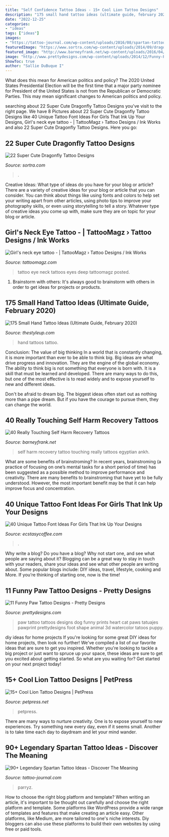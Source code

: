 ```yaml
---
title: "Self Confidence Tattoo Ideas - 15+ Cool Lion Tattoo Designs"
description: "175 small hand tattoo ideas (ultimate guide, february 2020)"
date: "2022-12-25"
categories:
- "ideas"
tags: ["ideas"]
images:
- "https://tattoo-journal.com/wp-content/uploads/2016/08/spartan-tattoo29.jpg"
featuredImage: "https://www.sortra.com/wp-content/uploads/2014/09/dragonfly-tattoo01.jpg"
featured_image: "http://www.barneyfrank.net/wp-content/uploads/2016/04/Really-Touching-Self-harm-recovery-tattoo-ideas-63.jpg"
image: "http://www.prettydesigns.com/wp-content/uploads/2014/12/Funny-Paw-Print.jpg"
ShowToc: true
author: "Sallie DuBuque I"
---
```



What does this mean for American politics and policy?
The 2020 United States Presidential Election will be the first time that a major party nominee for President of the United States is not from the Republican or Democratic Parties. This may mean significant changes to American politics and policy.

	

		
searching about 22 Super Cute Dragonfly Tattoo Designs you've visit to the right page. We have 8 Pictures about 22 Super Cute Dragonfly Tattoo Designs like 40 Unique Tattoo Font Ideas For Girls That Ink Up Your Designs, Girl&#039;s neck eye tattoo - | TattooMagz › Tattoo Designs / Ink Works and also 22 Super Cute Dragonfly Tattoo Designs. Here you go:
		
    
## 22 Super Cute Dragonfly Tattoo Designs

<img loading=lazy src="https://www.sortra.com/wp-content/uploads/2014/09/dragonfly-tattoo01.jpg" onerror="this.onerror=null;this.src='https://tse1.mm.bing.net/th?id=OIP.zAIqnzgrlKsukPBr-zULsQHaKP&amp;pid=15.1';" alt="22 Super Cute Dragonfly Tattoo Designs">

_Source: sortra.com_

>. 

	

Creative Ideas: What type of ideas do you have for your blog or article?
There are a variety of creative ideas for your blog or article that you can consider. You can think about things like using fonts and colors to help set your writing apart from other articles, using photo tips to improve your photography skills, or even using storytelling to tell a story. Whatever type of creative ideas you come up with, make sure they are on topic for your blog or article.

    
## Girl&#039;s Neck Eye Tattoo - | TattooMagz › Tattoo Designs / Ink Works

<img loading=lazy src="https://tattoomagz.com/wp-content/uploads/Tattoos/tattoo/Girls-neck-eye-tattoo.jpg" onerror="this.onerror=null;this.src='https://tse4.mm.bing.net/th?id=OIP.1GTBLrC8dBTQrL3rxv-tYAAAAA&amp;pid=15.1';" alt="Girl&#039;s neck eye tattoo - | TattooMagz › Tattoo Designs / Ink Works">

_Source: tattoomagz.com_

>tattoo eye neck tattoos eyes deep tattoomagz posted. 

	

1. Brainstorm with others: It's always good to brainstorm with others in order to get ideas for projects or products.

    
## 175 Small Hand Tattoo Ideas (Ultimate Guide, February 2020)

<img loading=lazy src="https://thestyleup.com/wp-content/uploads/2016/02/hand-Tattoo-6.jpg" onerror="this.onerror=null;this.src='https://tse1.mm.bing.net/th?id=OIP.ZgG8IPPUzhExNk95EDLFvwHaJ4&amp;pid=15.1';" alt="175 Small Hand Tattoo Ideas (Ultimate Guide, February 2020)">

_Source: thestyleup.com_

>hand tattoos tattoo. 

	

Conclusion: The value of big thinking
In a world that is constantly changing, it is more important than ever to be able to think big. Big ideas are what drive progress and innovation. They are the engine of the global economy.
The ability to think big is not something that everyone is born with. It is a skill that must be learned and developed. There are many ways to do this, but one of the most effective is to read widely and to expose yourself to new and different ideas.

Don't be afraid to dream big. The biggest ideas often start out as nothing more than a pipe dream. But if you have the courage to pursue them, they can change the world.

    
## 40 Really Touching Self Harm Recovery Tattoos

<img loading=lazy src="http://www.barneyfrank.net/wp-content/uploads/2016/04/Really-Touching-Self-harm-recovery-tattoo-ideas-63.jpg" onerror="this.onerror=null;this.src='https://tse4.mm.bing.net/th?id=OIP.FMErPiWGsgQ6rT0TDU4ByQHaNK&amp;pid=15.1';" alt="40 Really Touching Self Harm Recovery Tattoos">

_Source: barneyfrank.net_

>self harm recovery tattoo touching really tattoos egyptian ankh. 

	

What are some benefits of brainstroming?
In recent years, brainstroming (a practice of focusing on one’s mental tasks for a short period of time) has been suggested as a possible method to improve performance and creativity. There are many benefits to brainstroming that have yet to be fully understood. However, the most important benefit may be that it can help improve focus and concentration.

    
## 40 Unique Tattoo Font Ideas For Girls That Ink Up Your Designs

<img loading=lazy src="https://i2.wp.com/www.ecstasycoffee.com/wp-content/uploads/2016/09/Love-Yourself-–-Arm-Tattoo.jpg" onerror="this.onerror=null;this.src='https://tse4.mm.bing.net/th?id=OIP.jgUPUAcRLH0rM38WudwxWgHaJ3&amp;pid=15.1';" alt="40 Unique Tattoo Font Ideas For Girls That Ink Up Your Designs">

_Source: ecstasycoffee.com_

>. 

	

Why write a blog?
Do you have a blog? Why not start one, and see what people are saying about it? Blogging can be a great way to stay in touch with your readers, share your ideas and see what other people are writing about. Some popular blogs include: DIY ideas, travel, lifestyle, cooking and More. If you’re thinking of starting one, now is the time!

    
## 11 Funny Paw Tattoo Designs - Pretty Designs

<img loading=lazy src="http://www.prettydesigns.com/wp-content/uploads/2014/12/Funny-Paw-Print.jpg" onerror="this.onerror=null;this.src='https://tse3.mm.bing.net/th?id=OIP.WETo4HLjlvvowWOhPPO9CwHaJ3&amp;pid=15.1';" alt="11 Funny Paw Tattoo Designs - Pretty Designs">

_Source: prettydesigns.com_

>paw tattoo tattoos designs dog funny prints heart cat paws tatuajes pawprint prettydesigns foot shape animal 3d watercolor tatoos puppy. 

	

diy ideas for home projects
If you're looking for some great DIY ideas for home projects, then look no further! We've compiled a list of our favorite ideas that are sure to get you inspired.
Whether you're looking to tackle a big project or just want to spruce up your space, these ideas are sure to get you excited about getting started. So what are you waiting for? Get started on your next project today!

    
## 15+ Cool Lion Tattoo Designs | PetPress

<img loading=lazy src="https://cdn.petpress.net/wp-content/uploads/2020/04/12005252/cool-lion-tattoo-man-back.jpg" onerror="this.onerror=null;this.src='https://tse4.mm.bing.net/th?id=OIP.AF2iZcZyKa8jzYvlgQw0nAHaJZ&amp;pid=15.1';" alt="15+ Cool Lion Tattoo Designs | PetPress">

_Source: petpress.net_

>petpress. 

	

There are many ways to nurture creativity. One is to expose yourself to new experiences. Try something new every day, even if it seems small. Another is to take time each day to daydream and let your mind wander.

    
## 90+ Legendary Spartan Tattoo Ideas - Discover The Meaning

<img loading=lazy src="https://tattoo-journal.com/wp-content/uploads/2016/08/spartan-tattoo29.jpg" onerror="this.onerror=null;this.src='https://tse1.mm.bing.net/th?id=OIP.GcxotBxU_YP5NnS_VIPfaAHaHa&amp;pid=15.1';" alt="90+ Legendary Spartan Tattoo Ideas - Discover The Meaning">

_Source: tattoo-journal.com_

>parryz. 

	

How to choose the right blog platform and template?
When writing an article, it's important to be thought out carefully and choose the right platform and template. Some platforms like WordPress provide a wide range of templates and features that make creating an article easy. Other platforms, like Medium, are more tailored to one's niche interests. Diy bloggers can also use these platforms to build their own websites by using free or paid tools.

